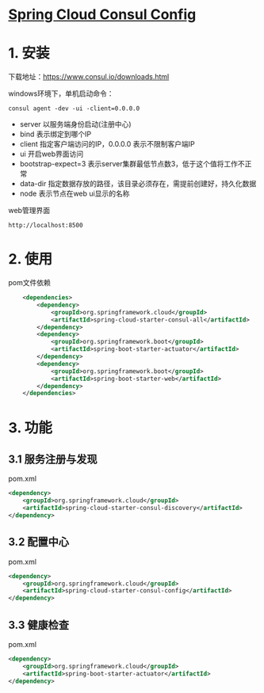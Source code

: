 [Spring Cloud Consul Config](https://spring.io/projects/spring-cloud-consul)
====

# 1. 安装
下载地址：https://www.consul.io/downloads.html

windows环境下，单机启动命令：
```agsl
consul agent -dev -ui -client=0.0.0.0
```
- server 以服务端身份启动(注册中心)
- bind 表示绑定到哪个IP
- client 指定客户端访问的IP，0.0.0.0 表示不限制客户端IP
- ui 开启web界面访问
- bootstrap-expect=3 表示server集群最低节点数3，低于这个值将工作不正常
- data-dir 指定数据存放的路径，该目录必须存在，需提前创建好，持久化数据
- node 表示节点在web ui显示的名称

web管理界面
```agsl
http://localhost:8500
```

# 2. 使用
pom文件依赖
```xml
    <dependencies>
        <dependency>
            <groupId>org.springframework.cloud</groupId>
            <artifactId>spring-cloud-starter-consul-all</artifactId>
        </dependency>
        <dependency>
            <groupId>org.springframework.boot</groupId>
            <artifactId>spring-boot-starter-actuator</artifactId>
        </dependency>
        <dependency>
            <groupId>org.springframework.boot</groupId>
            <artifactId>spring-boot-starter-web</artifactId>
        </dependency>
    </dependencies>
```


# 3. 功能
## 3.1 服务注册与发现
pom.xml
```xml
<dependency>
    <groupId>org.springframework.cloud</groupId>
    <artifactId>spring-cloud-starter-consul-discovery</artifactId>
</dependency>
```

## 3.2 配置中心
pom.xml
```xml
<dependency>
    <groupId>org.springframework.cloud</groupId>
    <artifactId>spring-cloud-starter-consul-config</artifactId>
</dependency>
```

## 3.3 健康检查
pom.xml
```xml
<dependency>
    <groupId>org.springframework.cloud</groupId>
    <artifactId>spring-boot-starter-actuator</artifactId>
</dependency>
```
